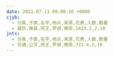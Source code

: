 ```yaml
---
date: 2021-07-11 09:08:16 +0800
cjyb:
  - 分类,子类,名字,地点,来源,花费,人数,数量
  - 餐饮,晚餐,捞王,罗湖,微信,1823.2,2,10
jnts:
  - 分类,子类,名字,地点,来源,花费,人数,数量
  - 交通,公交,捞王,罗湖,微信,322.4,2,10
---
```

